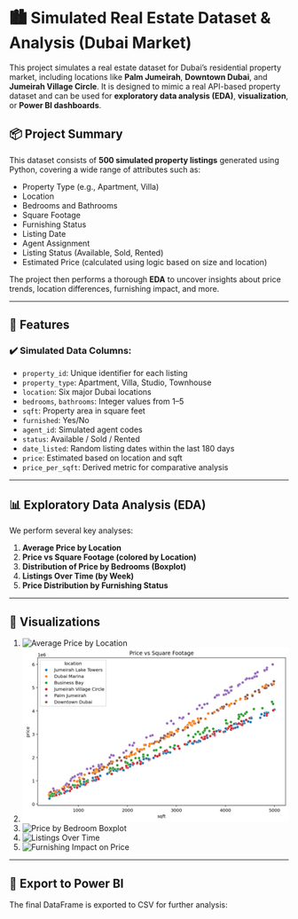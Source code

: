 # 🏙️ Simulated Real Estate Dataset & Analysis (Dubai Market)

This project simulates a real estate dataset for Dubai’s residential property market, including locations like **Palm Jumeirah**, **Downtown Dubai**, and **Jumeirah Village Circle**. It is designed to mimic a real API-based property dataset and can be used for **exploratory data analysis (EDA)**, **visualization**, or **Power BI dashboards**.

## 📦 Project Summary

This dataset consists of **500 simulated property listings** generated using Python, covering a wide range of attributes such as:

- Property Type (e.g., Apartment, Villa)
- Location
- Bedrooms and Bathrooms
- Square Footage
- Furnishing Status
- Listing Date
- Agent Assignment
- Listing Status (Available, Sold, Rented)
- Estimated Price (calculated using logic based on size and location)

The project then performs a thorough **EDA** to uncover insights about price trends, location differences, furnishing impact, and more.

---

## 📁 Features

### ✔️ Simulated Data Columns:
- `property_id`: Unique identifier for each listing
- `property_type`: Apartment, Villa, Studio, Townhouse
- `location`: Six major Dubai locations
- `bedrooms`, `bathrooms`: Integer values from 1–5
- `sqft`: Property area in square feet
- `furnished`: Yes/No
- `agent_id`: Simulated agent codes
- `status`: Available / Sold / Rented
- `date_listed`: Random listing dates within the last 180 days
- `price`: Estimated based on location and sqft
- `price_per_sqft`: Derived metric for comparative analysis

---

## 📊 Exploratory Data Analysis (EDA)

We perform several key analyses:

1. **Average Price by Location**
2. **Price vs Square Footage (colored by Location)**
3. **Distribution of Price by Bedrooms (Boxplot)**
4. **Listings Over Time (by Week)**
5. **Price Distribution by Furnishing Status**

---

## 📸 Visualizations

1. ![Average Price by Location](images/avg_price_by_location.png)
2. ![Price vs Square Footage](images/price_vs_sqft.png)
3. ![Price by Bedroom Boxplot](images/price_by_bedroom.png)
4. ![Listings Over Time](images/listing_trend.png)
5. ![Furnishing Impact on Price](images/furnishing_price.png)

---

## 💾 Export to Power BI

The final DataFrame is exported to CSV for further analysis:
